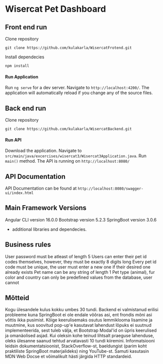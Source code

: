 # Wisercat Pet Dashboard


## Front end run

Clone repository<br>

``
    git clone https://github.com/kulakarla/WisercatFrotend.git
``

Install dependecies


``
    npm install
``

#### Run Application

Run `ng serve` for a dev server. Navigate to `http://localhost:4200/`. The application will automatically reload if you change any of the source files.


## Back end run

Clone repository

``
    git clone https://github.com/kulakarla/WisercatBackend.git
``

#### Run API


Download the application. Navigate to `src/main/java/excercises/wisercat3/Wisercat3Application.java`. Run `main()` method. The API is running on
`http://localhost:8080/`


## API Documentation

API Documentation can be found at `http://localhost:8080/swagger-ui/index.html`

## Main Framework Versions

Angular CLI version 16.0.0
Bootstrap version 5.2.3
SpringBoot version 3.0.6

+ additional libraries and dependecies.

## Business rules

User password must be atleast of length 5
Users can enter their pet id codes themselves, however, they must be exactly 8 digits long
Every pet id code must be unique, the user must enter a new one if their desired one already exists
Pet name can be any string of length 1
Pet type (animal), fur color and country can only be predefined values from the database, user cannot



## Mõtteid

Kogu ülesandele kulus kokku umbes 30 tundi. Backend ei valmistanud erilisi probleeme kuna SpringBoot ei ole endale võõras asi,
ent frondis mõni asi võttis ikka pusimist. Kõige keerulisemaks osutus lemmiklooma lisamine ja muutmine, kus soovitud pop-up'e kasutavat lahendust
lõpuks ei suutnud implementeerida, sest tuleb välja, et Bootstrap Modal'id on üpris keerulised ja omanäolised asjad. Kui oleksin kohe teinud lihtsalt praeguse
lahenduse, oleks ülesanne saanud tehtud arvatavasti 10 tundi kiiremini. Informatsiooni leidsin dokumentatsioonist, StackOverflow-st, baeldungist (parim koht praktiliste SpringBoot materjalideks) ning YouTube-st. Samuti kasutasin MDN Web Docse et võimalikult hästi järgida HTTP standardeid.
